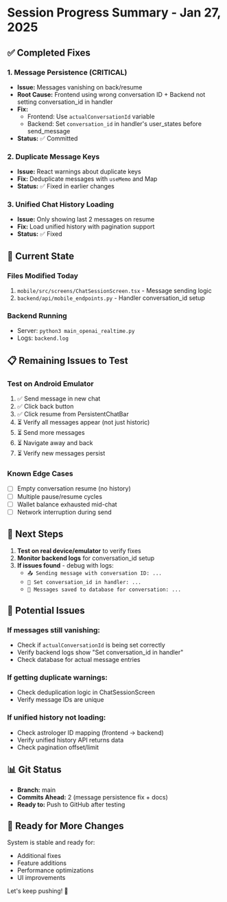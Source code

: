 # Session Progress Summary - Jan 27, 2025

## ✅ Completed Fixes

### 1. Message Persistence (CRITICAL)
- **Issue:** Messages vanishing on back/resume
- **Root Cause:** Frontend using wrong conversation ID + Backend not setting conversation_id in handler
- **Fix:** 
  - Frontend: Use `actualConversationId` variable
  - Backend: Set `conversation_id` in handler's user_states before send_message
- **Status:** ✅ Committed

### 2. Duplicate Message Keys
- **Issue:** React warnings about duplicate keys
- **Fix:** Deduplicate messages with `useMemo` and Map
- **Status:** ✅ Fixed in earlier changes

### 3. Unified Chat History Loading
- **Issue:** Only showing last 2 messages on resume
- **Fix:** Load unified history with pagination support
- **Status:** ✅ Fixed

## 🔧 Current State

### Files Modified Today
1. `mobile/src/screens/ChatSessionScreen.tsx` - Message sending logic
2. `backend/api/mobile_endpoints.py` - Handler conversation_id setup

### Backend Running
- Server: `python3 main_openai_realtime.py`
- Logs: `backend.log`

## 📋 Remaining Issues to Test

### Test on Android Emulator
1. ✅ Send message in new chat
2. ✅ Click back button
3. ✅ Click resume from PersistentChatBar
4. ⏳ Verify all messages appear (not just historic)
5. ⏳ Send more messages
6. ⏳ Navigate away and back
7. ⏳ Verify new messages persist

### Known Edge Cases
- [ ] Empty conversation resume (no history)
- [ ] Multiple pause/resume cycles
- [ ] Wallet balance exhausted mid-chat
- [ ] Network interruption during send

## 🎯 Next Steps

1. **Test on real device/emulator** to verify fixes
2. **Monitor backend logs** for conversation_id setup
3. **If issues found** - debug with logs:
   - `📤 Sending message with conversation ID: ...`
   - `💾 Set conversation_id in handler: ...`
   - `💾 Messages saved to database for conversation: ...`

## 🐛 Potential Issues

### If messages still vanishing:
- Check if `actualConversationId` is being set correctly
- Verify backend logs show "Set conversation_id in handler"
- Check database for actual message entries

### If getting duplicate warnings:
- Check deduplication logic in ChatSessionScreen
- Verify message IDs are unique

### If unified history not loading:
- Check astrologer ID mapping (frontend → backend)
- Verify unified history API returns data
- Check pagination offset/limit

## 📊 Git Status

- **Branch:** main
- **Commits Ahead:** 2 (message persistence fix + docs)
- **Ready to:** Push to GitHub after testing

## 💪 Ready for More Changes

System is stable and ready for:
- Additional fixes
- Feature additions
- Performance optimizations
- UI improvements

Let's keep pushing! 🚀
